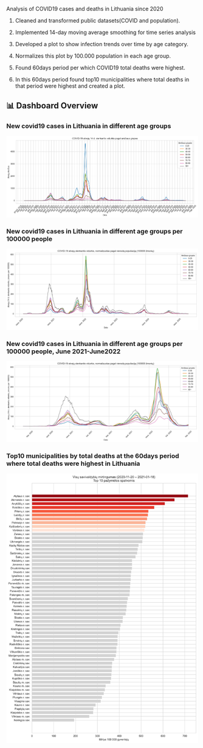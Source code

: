 Analysis of COVID19 cases and deaths in Lithuania since 2020


1. Cleaned and transformed public datasets(COVID and population).
  
  
2. Implemented 14-day moving average smoothing for time series analysis


3. Developed a plot to show infection trends over time by age category.
  

4. Normalizes this plot by 100.000 population in each age group.


5. Found 60days period per which COVID19 total deaths were highest.

 
6. In this 60days period found top10 municipalities where total deaths in that period were highest and created a plot.
   

## 📊 Dashboard Overview

### New covid19 cases in Lithuania in different age groups
![Chart 1](1_1.jpg)
### New covid19 cases in Lithuania in different age groups per 100000 people
![Chart 2](1_2.jpg)
### New covid19 cases in Lithuania in different age groups per 100000 people, June 2021-June2022
![Chart 3](chart3.jpg)
### Top10 municipalities by total deaths at the 60days period where total deaths were highest in Lithuania
![Chart 4](chart4.jpg)
